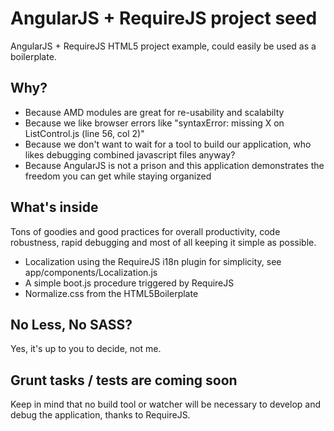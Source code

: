 AngularJS + RequireJS project seed
==================================

AngularJS + RequireJS HTML5 project example, could easily be used as a boilerplate.

## Why?

- Because AMD modules are great for re-usability and scalabilty
- Because we like browser errors like "syntaxError: missing X on ListControl.js (line 56, col 2)"
- Because we don't want to wait for a tool to build our application, who likes debugging combined javascript files anyway?
- Because AngularJS is not a prison and this application demonstrates the freedom you can get while staying organized


## What's inside

Tons of goodies and good practices for overall productivity, code robustness, rapid debugging and most of all keeping it simple as possible.

- Localization using the RequireJS i18n plugin for simplicity, see app/components/Localization.js
- A simple boot.js procedure triggered by RequireJS 
- Normalize.css from the HTML5Boilerplate

## No Less, No SASS?

Yes, it's up to you to decide, not me.

## Grunt tasks / tests are coming soon

Keep in mind that no build tool or watcher will be necessary to develop and debug the application, thanks to RequireJS.